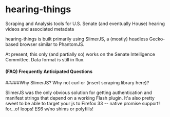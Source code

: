 hearing-things
==============

Scraping and Analysis tools for U.S. Senate (and eventually House) hearing videos and associated metadata

hearing-things is built primarily using SlimerJS, a (mostly) headless Gecko-based browser similar to PhantomJS.  

At present, this only (and partially so) works on the Senate Intelligence Committee.  Data format is still in flux.

#### (FAQ) Frequently Anticipated Questions

#####Why SlimerJS?  Why not curl or (insert scraping library here)?

SlimerJS was the only obvious solution for getting authentication and manifest strings that depend on a working Flash plugin.  It'a also pretty sweet to be able to target your js to Firefox 33 -- native promise support! for...of loops! ES6  w/no shims or polyfills!
